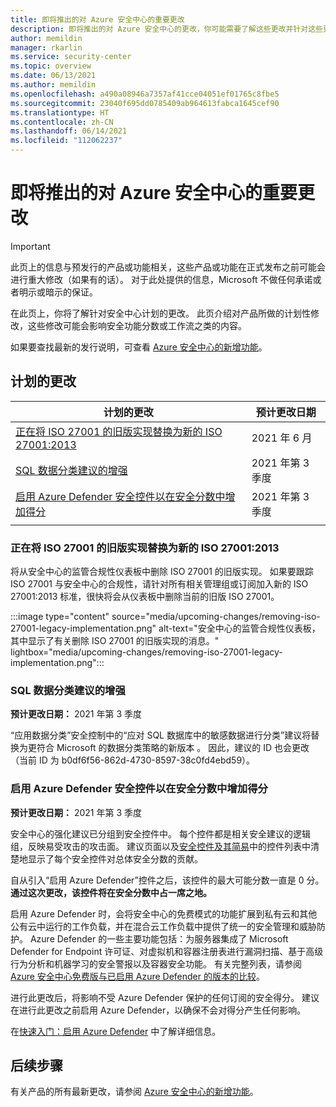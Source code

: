 ```yaml
---
title: 即将推出的对 Azure 安全中心的重要更改
description: 即将推出的对 Azure 安全中心的更改，你可能需要了解这些更改并针对这些更改做好计划
author: memildin
manager: rkarlin
ms.service: security-center
ms.topic: overview
ms.date: 06/13/2021
ms.author: memildin
ms.openlocfilehash: a490a08946a7357af41cce04051ef01765c8fbe5
ms.sourcegitcommit: 23040f695dd0785409ab964613fabca1645cef90
ms.translationtype: HT
ms.contentlocale: zh-CN
ms.lasthandoff: 06/14/2021
ms.locfileid: "112062237"
---
```

# <a name="important-upcoming-changes-to-azure-security-center"></a>即将推出的对 Azure 安全中心的重要更改

> [!IMPORTANT]
> 此页上的信息与预发行的产品或功能相关，这些产品或功能在正式发布之前可能会进行重大修改（如果有的话）。 对于此处提供的信息，Microsoft 不做任何承诺或者明示或暗示的保证。

在此页上，你将了解针对安全中心计划的更改。 此页介绍对产品所做的计划性修改，这些修改可能会影响安全功能分数或工作流之类的内容。

如果要查找最新的发行说明，可查看 [Azure 安全中心的新增功能](release-notes.md)。


## <a name="planned-changes"></a>计划的更改

| 计划的更改                                                                                                                                                        | 预计更改日期 |
|-----------------------------------------------------------------------------------------------------------------------------------------------------------------------|---------------------------|
| [正在将 ISO 27001 的旧版实现替换为新的 ISO 27001:2013](#legacy-implementation-of-iso-27001-is-being-replaced-with-new-iso-270012013)          | 2021 年 6 月                 |
| [SQL 数据分类建议的增强](#enhancements-to-sql-data-classification-recommendation)                                                     | 2021 年第 3 季度                   |
| [启用 Azure Defender 安全控件以在安全分数中增加得分](#enable-azure-defender-security-control-to-be-included-in-secure-score)                       | 2021 年第 3 季度                   |
|                                                                                                                                                                       |                           |


### <a name="legacy-implementation-of-iso-27001-is-being-replaced-with-new-iso-270012013"></a>正在将 ISO 27001 的旧版实现替换为新的 ISO 27001:2013

将从安全中心的监管合规性仪表板中删除 ISO 27001 的旧版实现。 如果要跟踪 ISO 27001 与安全中心的合规性，请针对所有相关管理组或订阅加入新的 ISO 27001:2013 标准，很快将会从仪表板中删除当前的旧版 ISO 27001。

:::image type="content" source="media/upcoming-changes/removing-iso-27001-legacy-implementation.png" alt-text="安全中心的监管合规性仪表板，其中显示了有关删除 ISO 27001 的旧版实现的消息。" lightbox="media/upcoming-changes/removing-iso-27001-legacy-implementation.png":::

### <a name="enhancements-to-sql-data-classification-recommendation"></a>SQL 数据分类建议的增强

**预计更改日期：** 2021 年第 3 季度

“应用数据分类”安全控制中的“应对 SQL 数据库中的敏感数据进行分类”建议将替换为更符合 Microsoft 的数据分类策略的新版本 。 因此，建议的 ID 也会更改（当前 ID 为 b0df6f56-862d-4730-8597-38c0fd4ebd59）。

### <a name="enable-azure-defender-security-control-to-be-included-in-secure-score"></a>启用 Azure Defender 安全控件以在安全分数中增加得分

**预计更改日期：** 2021 年第 3 季度

安全中心的强化建议已分组到安全控件中。 每个控件都是相关安全建议的逻辑组，反映易受攻击的攻击面。 建议页面以及[安全控件及其简易](secure-score-security-controls.md#security-controls-and-their-recommendations)中的控件列表中清楚地显示了每个安全控件对总体安全分数的贡献。

自从引入“启用 Azure Defender”控件之后，该控件的最大可能分数一直是 0 分。 **通过这次更改，该控件将在安全分数中占一席之地。**

启用 Azure Defender 时，会将安全中心的免费模式的功能扩展到私有云和其他公有云中运行的工作负载，并在混合云工作负载中提供了统一的安全管理和威胁防护。 Azure Defender 的一些主要功能包括：为服务器集成了 Microsoft Defender for Endpoint 许可证、对虚拟机和容器注册表进行漏洞扫描、基于高级行为分析和机器学习的安全警报以及容器安全功能。 有关完整列表，请参阅 [Azure 安全中心免费版与已启用 Azure Defender 的版本的比较](security-center-pricing.md)。

进行此更改后，将影响不受 Azure Defender 保护的任何订阅的安全得分。 建议在进行此更改之前启用 Azure Defender，以确保不会对得分产生任何影响。 

在[快速入门：启用 Azure Defender](enable-azure-defender.md) 中了解详细信息。


## <a name="next-steps"></a>后续步骤

有关产品的所有最新更改，请参阅 [Azure 安全中心的新增功能](release-notes.md)。